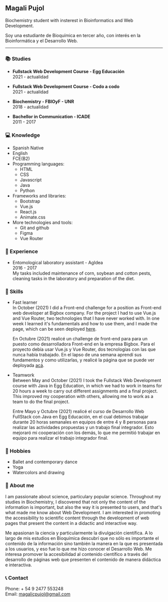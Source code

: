 
## Magali Pujol
Biochemistry student with insterest in Bioinformatics and Web Development.

Soy una estudiante de Bioquímica en tercer año, con interés en la Bioinformática y el Desarrollo Web.

---

### 📚 Studies

 - **Fullstack Web Development Course - Egg Educación**  
 2021 - actualidad 
 
  - **Fullstack Web Development Course - Codo a codo**  
 2021 - actualidad 
 
- **Biochemistry - FBIOyF - UNR**  
 2018 - actualidad

- **Bachellor in Communication - ICADE**  
 2011 - 2017
 
### 💻 Knowledge
- Spanish 
  Native
- English  
  FCE(B2)
- Programming languages:
   - HTML
   - CSS
   - Javascript
   - Java
   - Python
 - Frameworks and libraries:
   - Bootstrap
   - Vue.js
   - React.js
   - Animate.css
 - More technologies and tools:
   - Git and github
   - Figma
   - Vue Router
  

### 🧫 Experience
- Entomological laboratory assistant - AgIdea  
  2016 - 2017  
  My tasks included maintenance of corn, soybean and cotton pests, cleaning tasks in the laboratory and preparation of the diet.


  
### 🙋 Skills
- Fast learner  
  In October (2021) I did a Front-end challenge for a position as Front-end web developer at Bigbox company. For the project I had to use Vue.js and Vue Router, two technologies that I have never worked with. In one week I learned it's fundamentals and how to use them, and I made the page, which can be seen deployed [here](https://magalipujol.github.io/bigbox-challenge/actividades/page=1/limit=9). 
  
  En Octubre (2021) realicé un challenge de front-end para para un puesto como desarrolladora Front-end en la empresa Bigbox. Para el proyecto debía usar Vue.js y Vue Router, dos tecnologías con las que nunca había trabajado. En el lapso de una semana aprendí sus fundamentos y como utilizarlas, y realicé la página que se puede ver deployada [acá](https://magalipujol.github.io/bigbox-challenge/actividades/page=1/limit=9).
- Teamwork  
 Between May and October (2021) I took the Fullstack Web Development course with Java in Egg Education, in which we had to work in teams for 20 hours a week to carry out different assignments and a final project. This improved my cooperation with others, allowing me to work as a team to do the final project.

  Entre Mayo y Octubre (2021) realicé el curso de Desarrollo Web FullStack con Java en Egg Educación, en el cual debimos trabajar durante 20 horas semanales en equipos de entre 4 y 8 personas para realizar las actividades propuestas y un trabajo final integrador. Esto mejoraró mi cooperación con los demás, lo que me permitió trabajar en equipo para realizar el trabajo integrador final. 

### 🎨 Hobbies
- Ballet and contemporary dance
- Yoga
- Watercolors and drawing

### 🌿 About me
I am passionate about science, particulary popular science. Throughout my studies in Biochemistry, I discovered that not only the content of the information is important, but also the way it is presented to users, and that's what made me know about Web Development. I am interested in promoting the accessibility to scientific content through the development of web pages that present the content in a didactic and interactive way.

Me apasionan la ciencia y particularmente la divulgación científica. A lo largo de mis estudios en Bioquímica descubrí que no sólo es importante el contenido de la información sino también la manera en la que es presentada a los usuarios, y eso fue lo que me hizo conocer el Desarrollo Web. Me interesa promover la accesibilidad al contenido científico a través del desarrollo de páginas web que presenten el contenido de manera didáctica e interactiva. 
  
### 📞 Contact
Phone: + 54 9 2477 553248  
Email: magalicpujol@gmail.com
